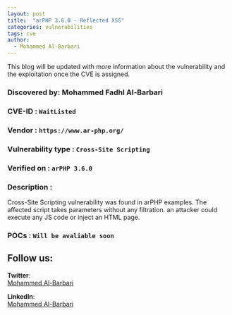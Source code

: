 ```yaml
---
layout: post
title:  "arPHP 3.6.0 - Reflected XSS"
categories: vulnerabilities
tags: cve
author:
  - Mohammed Al-Barbari
---
```

  This blog will be updated with more information about the vulnerability and the exploitation once the CVE is assigned.
  
### Discovered by: Mohammed Fadhl Al-Barbari 

### CVE-ID : `WaitListed`
  
### Vendor : `https://www.ar-php.org/`
  
### Vulnerability type : `Cross-Site Scripting`
  
### Verified on : `arPHP 3.6.0`

  
### Description : 

  Cross-Site Scripting vulnerability was found in arPHP examples. The affected script takes parameters without any filtration. an attacker could execute any JS code or inject an HTML page.
  
###  POCs  : `Will be avaliable soon`
  

## Follow us:
**Twitter**:     
[Mohammed Al-Barbari](https://twitter.com/m4dm0e)

**LinkedIn**:     
[Mohammed Al-Barbari](https://www.linkedin.com/in/albarbari/)


[jekyll-docs]: https://jekyllrb.com/docs/home
[jekyll-gh]:   https://github.com/jekyll/jekyll
[jekyll-talk]: https://talk.jekyllrb.com/
